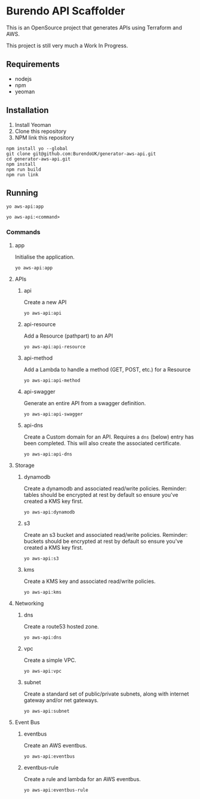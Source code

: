 # Burendo API Scaffolder

This is an OpenSource project that generates APIs using Terraform and AWS.

This project is still very much a Work In Progress.

## Requirements

* nodejs
* npm
* yeoman

## Installation

1. Install Yeoman
2. Clone this repository
3. NPM link this repository

```
npm install yo --global
git clone git@github.com:BurendoUK/generator-aws-api.git
cd generator-aws-api.git
npm install
npm run build
npm run link
```

## Running

```
yo aws-api:app
```

```
yo aws-api:<command>
```

### Commands

1. app

    Initialise the application.

    ```
    yo aws-api:app
    ```

1. APIs
   1. api

        Create a new API

        ```
        yo aws-api:api
        ```

   2. api-resource

        Add a Resource (pathpart) to an API

        ```
        yo aws-api:api-resource
        ```

   3. api-method

        Add a Lambda to handle a method (GET, POST, etc.) for a Resource

        ```
        yo aws-api:api-method
        ```

   4. api-swagger

        Generate an entire API from a swagger definition.

        ```
        yo aws-api:api-swagger
        ```

   5. api-dns

        Create a Custom domain for an API.  Requires a `dns` (below) entry has been completed.  This will also create the associated certificate.

        ```
        yo aws-api:api-dns
        ```

2. Storage
   1. dynamodb

        Create a dynamodb and associated read/write policies.  Reminder: tables should be encrypted at rest by default so ensure you've created a KMS key first.

        ```
        yo aws-api:dynamodb
        ```

   2.  s3

        Create an s3 bucket and associated read/write policies.  Reminder: buckets should be encrypted at rest by default so ensure you've created a KMS key first.

        ```
        yo aws-api:s3
        ```

   3.  kms

        Create a KMS key and associated read/write policies.

        ```
        yo aws-api:kms
        ```

3.  Networking
    1. dns

        Create a route53 hosted zone.

        ```
        yo aws-api:dns
        ```

    2.  vpc

        Create a simple VPC.

        ```
        yo aws-api:vpc
        ```

    3.  subnet

        Create a standard set of public/private subnets, along with internet gateway and/or net gateways.

        ```
        yo aws-api:subnet
        ```

4.  Event Bus



    1.  eventbus

        Create an AWS eventbus.

        ```
        yo aws-api:eventbus
        ```

    2.  eventbus-rule

        Create a rule and lambda for an AWS eventbus.

        ```
        yo aws-api:eventbus-rule
        ```
